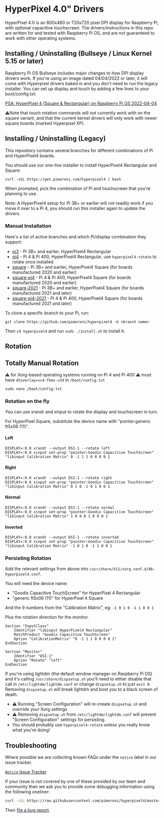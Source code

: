 # HyperPixel 4.0" Drivers

HyperPixel 4.0 is an 800x480 or 720x720 pixel DPI display for Raspberry Pi, with optional capacitive touchscreen. The drivers/instructions in this repo are written for and tested with Raspberry Pi OS, and are not guaranteed to work with other operating systems.

## Installing / Uninstalling (Bullseye / Linux Kernel 5.15 or later)

Raspberry Pi OS Bullseye includes major changes to how DPI display drivers work. If you're using an image dated 04/04/2022 or later, it will come with Hyperpixel drivers baked in and you don't need to run the legacy installer. You can set up display and touch by adding a few lines to your boot/config.txt:

[PSA: HyperPixel 4 (Square & Rectangular) on Raspberry Pi OS 2022-04-04](https://github.com/pimoroni/hyperpixel4/issues/177)

⚠️Note that touch rotation commands will not currently work with on the square variant, and that the current kernel drivers will only work with newer square boards (marked Hyperpixel XP).

## Installing / Uninstalling (Legacy)

This repository contains several branches for different combinations of Pi and HyperPixel4 boards.

You should use our one-line installer to install HyperPixel4 Rectangular and Square:

```
curl -sSL https://get.pimoroni.com/hyperpixel4 | bash
```

When prompted, pick the combination of Pi and touchscreen that you're planning to use.

Note: A HyperPixel4 setup for Pi 3B+ or earlier will not readily work if you move it over to a Pi 4, you should run this installer again to update the drivers.

### Manual Installation

Here's a list of active branches and which Pi/display combination they support:

* [pi3](https://github.com/pimoroni/hyperpixel4/tree/pi3) - Pi 3B+ and earlier, HyperPixel4 Rectangular
* [pi4](https://github.com/pimoroni/hyperpixel4/tree/pi4) - Pi 4 & Pi 400, HyperPixel4 Rectangular, use `hyperpixel4-rotate` to rotate once installed
* [square](https://github.com/pimoroni/hyperpixel4/tree/square) - Pi 3B+ and earlier, HyperPixel4 Square (for boards manufactured 2020 and earlier)
* [square-pi4](https://github.com/pimoroni/hyperpixel4/tree/square-pi4)  - Pi 4 & Pi 400, HyperPixel4 Square (for boards manufactured 2020 and earlier)
* [square-2021](https://github.com/pimoroni/hyperpixel4/tree/square-2021) - Pi 3B+ and earlier, HyperPixel4 Square (for boards manufactured 2021 and later)
* [square-pi4-2021](https://github.com/pimoroni/hyperpixel4/tree/square-pi4-2021)  - Pi 4 & Pi 400, HyperPixel4 Square (for boards manufactured 2021 and later)

To clone a specific branch to your Pi, run:

```
git clone https://github.com/pimoroni/hyperpixel4 -b <branch name>
```

Then `cd hyperpixel4` and run `sudo ./install.sh` to install it.

## Rotation

## Totally Manual Rotation

:warning: for Xorg-based operating systems running on Pi 4 and Pi 400
:warning: must have `dtoverlay=vc4-fkms-v3d` in `/boot/config.txt`
```
sudo nano /boot/config.txt
```

### Rotation on the fly

You can use xrandr and xinput to rotate the display and touchscreen in turn.

For HyperPixel Square, substitute the device name with "pointer:generic ft5x06 (11)".

#### Left

```
DISPLAY=:0.0 xrandr --output DSI-1 --rotate left
DISPLAY=:0.0 xinput set-prop "pointer:Goodix Capacitive TouchScreen" "libinput Calibration Matrix" 0 -1 1 1 0 0 0 0 1
```

#### Right

```
DISPLAY=:0.0 xrandr --output DSI-1 --rotate right
DISPLAY=:0.0 xinput set-prop "pointer:Goodix Capacitive TouchScreen" "libinput Calibration Matrix" 0 1 0 -1 0 1 0 0 1
```

#### Normal

```
DISPLAY=:0.0 xrandr --output DSI-1 --rotate normal
DISPLAY=:0.0 xinput set-prop "pointer:Goodix Capacitive TouchScreen" "libinput Calibration Matrix" 1 0 0 0 1 0 0 0 1
```

#### Inverted

```
DISPLAY=:0.0 xrandr --output DSI-1 --rotate inverted
DISPLAY=:0.0 xinput set-prop "pointer:Goodix Capacitive TouchScreen" "libinput Calibration Matrix" -1 0 1 0 -1 1 0 0 1
```

### Persisting Rotation

Add the relevant settings from above into `/usr/share/X11/xorg.conf.d/88-hyperpixel4.conf`.

You will need the device name:

* "Goodix Capacitive TouchScreen" for HyperPixel 4 Rectangular
* "generic ft5x06 (11)" for HyperPixel 4 Square

And the 9 numbers from the "Calibration Matrix", eg: `-1 0 1 0 -1 1 0 0 1`

Plus the rotation direction for the monitor.

```
Section "InputClass"
	Identifier "libinput HyperPixel4 Rectangular"
	MatchProduct "Goodix Capacitive TouchScreen"
	Option "CalibrationMatrix" "0 -1 1 1 0 0 0 0 1"
EndSection

Section "Monitor"
	Identifier "DSI-1"
	Option "Rotate" "left"
EndSection
```

If you're using lightdm (the default window manager on Raspberry Pi OS) and it's calling `/usr/share/dispsetup.sh` you'll need to either disable that call in `/etc/lightdm/lightdm.conf` or change `dispsetup.sh` to just `exit 0`. Removing `dispsetup.sh` will break lightdm and boot you to a black screen of death.

* :warning: Running "Screen Configuration" will re-create `dispsetup.sh` and override your Xorg settings
* :warning: Removing `dispsetup.sh` from `/etc/lightdm/lightdm.conf` will prevent "Screen Configuration" settings for persisting.
* You should probably use `hyperpixel4-rotate` unless you really know what you're doing!

## Troubleshooting

Where possible we are collecting known FAQs under the `notice` label in our issue tracker.

[`Notice` Issue Tracker](https://github.com/pimoroni/hyperpixel4/issues?q=is%3Aissue+label%3Anotice+)

If your issue is not covered by one of these provided by our team and community 
then we ask you to provide some debugging information using the following oneliner:

```bash
curl -sSL https://raw.githubusercontent.com/pimoroni/hyperpixel4/master/hyperpixel4-debug.sh | bash
```

Then [file a bug report](https://github.com/pimoroni/hyperpixel4/issues/new/choose).


